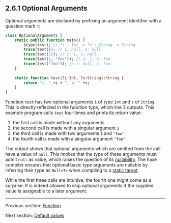 ## 2.6.1 Optional Arguments

Optional arguments are declared by prefixing an argument identifier with a question mark `?`:

```haxe
class OptionalArguments {
	static public function main() {
		$type(test); // ?i : Int -> ?s : String -> String
		trace(test()); // i: null, s: null
		trace(test(1)); // i: 1, s: null
		trace(test(1, "foo")); // i: 1, s: foo
		trace(test("foo")); // i: null, s: foo
	}
	
	static function test(?i:Int, ?s:String):String {
		return "i: " +i + ", s: " +s;
	}
}
```
Function `test` has two optional arguments `i` of type `Int` and `s` of `String`. This is directly reflected in the function type, which line 3 outputs. 
This example program calls `test` four times and prints its return value.



1. the first call is made without any arguments
2. the second call is made with a singular argument `1`
3. the third call is made with two arguments `1` and `"foo"`
4. the fourth call is made with a singular argument `"foo"`


The output shows that optional arguments which are omitted from the call have a value of `null`. This implies that the type of these arguments must admit `null` as value, which raises the question of its [nullability](2.2-Nullability_of_Basic_Types.md). The haxe compiler ensures that optional basic type arguments are nullable by inferring their type as `Null<T>` when compiling to a [static target](2.2-Nullability_of_Basic_Types.md).

While the first three calls are intuitive, the fourth one might come as a surprise: It is indeed allowed to skip optional arguments if the supplied value is assignable to a later argument.

---

Previous section: [Function](2.6-Function.md)

Next section: [Default values](2.6.2-Default_values.md)